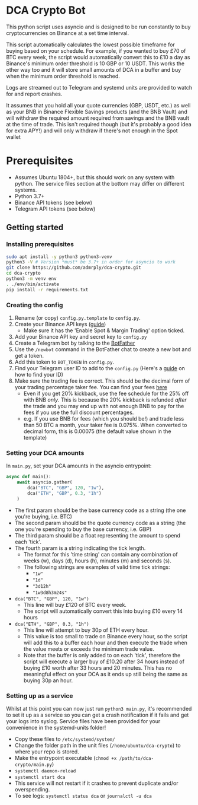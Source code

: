 # DCA Crypto Bot
This python script uses asyncio and is designed to be run constantly to buy cryptocurrencies on Binance at a set time interval.

This script automatically calculates the lowest possible timeframe for buying based on your schedule. For example, if you wanted to buy £70 of BTC every week, the script would automatically convert this to £10 a day as Binance's minimum order threshold is 10 GBP or 10 USDT. This works the other way too and it will store small amounts of DCA in a buffer and buy when the minimum order threshold is reached.

Logs are streamed out to Telegram and systemd units are provided to watch for and report crashes.

It assumes that you hold all your quote currencies (GBP, USDT, etc.) as well as your BNB in Binance Flexible Savings products (and the BNB Vault) and will withdraw the required amount required from savings and the BNB vault at the time of trade. This isn't required though (but it's probably a good idea for extra APY!) and will only withdraw if there's not enough in the Spot wallet

# Prerequisites
- Assumes Ubuntu 1804+, but this should work on any system with python. The service files section at the bottom may differ on different systems.
- Python 3.7+
- Binance API tokens (see below)
- Telegram API tokens (see below)

## Getting started
### Installing prerequisites
```bash
sudo apt install -y python3 python3-venv
python3 -V # Version *must* be 3.7+ in order for asyncio to work
git clone https://github.com/admrply/dca-crypto.git
cd dca-crypto
python3 -m venv env
. ./env/bin/activate
pip install -r requirements.txt
```

### Creating the config
1. Rename (or copy) `config.py.template` to `config.py`.
2. Create your Binance API keys ([guide](https://www.binance.com/en/support/faq/360002502072))
    - Make sure it has the 'Enable Spot & Margin Trading' option ticked.
3. Add your Binance API key and secret key to `config.py`
4. Create a Telegram bot by talking to the [BotFather](https://t.me/botfather)
5. Use the `/newbot` command in the BotFather chat to create a new bot and get a token.
6. Add this token to `BOT_TOKEN` in `config.py`.
7. Find your Telegram user ID to add to the `config.py` (Here's a [guide](https://medium.com/@tabul8tor/how-to-find-your-telegram-user-id-6878d54acafa) on how to find your ID)
8. Make sure the trading fee is correct. This should be the decimal form of your trading percentage taker fee. You can find your fees [here](https://www.binance.com/en/fee/schedule)
    - Even if you get 20% kickback, use the fee schedule for the 25% off with BNB *only*. This is because the 20% kickback is refunded *after* the trade and you may end up with not enough BNB to pay for the fees if you use the full discount percentages.
    - e.g. If you use BNB for fees (which you should be!) and trade less than 50 BTC a month, your taker fee is 0.075%. When converted to decimal form, this is 0.00075 (the default value shown in the template)
    
### Setting your DCA amounts
In `main.py`, set your DCA amounts in the asyncio entrypoint:
```python
async def main():
    await asyncio.gather(
        dca("BTC", "GBP", 120, "1w"),
        dca("ETH", "GBP", 0.3, "1h")
    )
```
- The first param should be the base currency code as a string (the one you're buying, i.e. BTC)
- The second param should be the quote currency code as a string (the one you're spending to buy the base currency, i.e. GBP)
- The third param should be a float representing the amount to spend each 'tick'.
- The fourth param is a string indicating the tick length.
    - The format for this 'time string' can contain any combination of weeks (w), days (d), hours (h), minutes (m) and seconds (s).
    - The following strings are examples of valid time tick strings:
        - `"1w"`
        - `"1d"`
        - `"3d12h"`
        - `"1w3d8h3m24s"`
- `dca("BTC", "GBP", 120, "1w")`
    - This line will buy £120 of BTC every week.
    - The script will automatically convert this into buying £10 every 14 hours
- `dca("ETH", "GBP", 0.3, "1h")`
    - This line will attempt to buy 30p of ETH every hour.
    - This value is too small to trade on Binance every hour, so the script will add this to a buffer each hour and then execute the trade when the value meets or exceeds the minimum trade value.
    - Note that the buffer is only added to on each 'tick', therefore the script will execute a larger buy of £10.20 after 34 hours instead of buying £10 worth after 33 hours and 20 minutes. This has no meaningful effect on your DCA as it ends up still being the same as buying 30p an hour.


### Setting up as a service
Whilst at this point you can now just run `python3 main.py`, it's recommended to set it up as a service so you can get a crash notification if it fails and get your logs into syslog.
Service files have been provided for your convenience in the systemd-units folder!
- Copy these files to `/etc/systemd/system/`
- Change the folder path in the unit files (`/home/ubuntu/dca-crypto`) to where your repo is stored.
- Make the entrypoint executable (`chmod +x /path/to/dca-crypto/main.py`)
- `systemctl daemon-reload`
- `systemctl start dca`
- This service will not restart if it crashes to prevent duplicate and/or overspending.
- To see logs: `systemctl status dca` or `journalctl -u dca`
